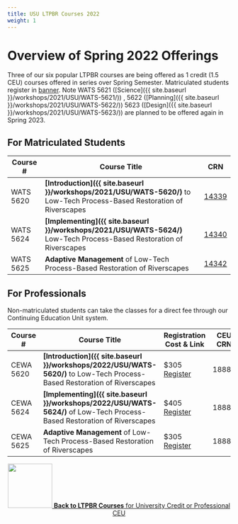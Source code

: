 ```yaml
---
title: USU LTPBR Courses 2022
weight: 1
---
```


# Overview of Spring 2022 Offerings

Three of our six popular LTPBR courses  are being offered as 1 credit (1.5 CEU) courses offered in series over Spring Semester.  Matriculated students register in [banner](http://banner.usu.edu). Note WATS 5621 ([Science]({{ site.baseurl }}/workshops/2021/USU/WATS-5621/)) , 5622 ([Planning]({{ site.baseurl }}/workshops/2021/USU/WATS-5622/)) 5623 ([Design]({{ site.baseurl }}/workshops/2021/USU/WATS-5623/)) are planned to be offered again in Spring 2023.

## For Matriculated Students

| Course # |  Course Title | CRN     |
|--------------------------------------------------------------------------------------------------------------------------------------------------------------|---|---|
| WATS 5620 |  **[Introduction]({{ site.baseurl }}/workshops/2021/USU/WATS-5620/)** to Low-Tech Process-Based Restoration of Riverscapes | [14339](https://ssb.banner.usu.edu/zprod/bwckschd.p_disp_detail_sched?term_in=202220&crn_in=14339)   |
| WATS 5624 | **[Implementing]({{ site.baseurl }}/workshops/2021/USU/WATS-5624/)** Low-Tech Process-Based Restoration of Riverscapes | [14340](https://ssb.banner.usu.edu/zprod/bwckschd.p_disp_detail_sched?term_in=202220&crn_in=14340)  |
| WATS 5625 | **Adaptive Management** of Low-Tech Process-Based Restoration of Riverscapes | [14342](https://ssb.banner.usu.edu/zprod/bwckschd.p_disp_detail_sched?term_in=202220&crn_in=14342) |



## For Professionals

Non-matriculated students can take the classes for a direct fee through our Continuing Education Unit system.

| Course # |  Course Title | Registration Cost & Link | CEU CRN |
|--------------------------------------------------------------------------------------------------------------------------------------------------------------|---|---|---|
| CEWA 5620 |  **[Introduction]({{ site.baseurl }}/workshops/2022/USU/WATS-5620/)** to Low-Tech Process-Based Restoration of Riverscapes | $305 [Register](https://www.usu.edu/ais/ceu/register/?term=202220&crns=18884) | 18884   |
| CEWA 5624 | **[Implementing]({{ site.baseurl }}/workshops/2022/USU/WATS-5624/)** of Low-Tech Process-Based Restoration of Riverscapes | $405 [Register](https://www.usu.edu/ais/ceu/register/?term=202220&crns=18885) | 18885  |
| CEWA 5625 | **Adaptive Management** of Low-Tech Process-Based Restoration of Riverscapes | $305 [Register](https://www.usu.edu/ais/ceu/register/?term=202220&crns=18886) | 18886 |


<div align="center">
<a class=" button hollow" href="{{ site.baseurl }}/workshops/uni.html#professional-continuing-education-units"><img width="100" src="{{ site.baseurl }}/assets/images/sponsors/USU.png">  <b> Back to  LTPBR Courses</b>  for University Credit or Professional CEU  <i class="fa fa-chevron-circle-left" aria-hidden="true"></i>
  </a>
</div>



